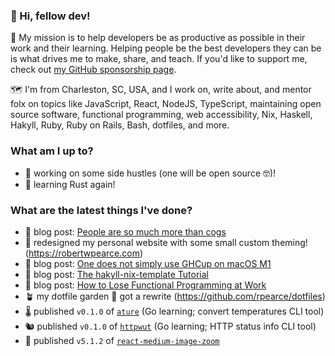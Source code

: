### 👋 Hi, fellow dev!

💜 My mission is to help developers be as productive as possible in their work and their learning. Helping people be the best developers they can be is what drives me to make, share, and teach. If you'd like to support me, check out [my GitHub sponsorship page](https://github.com/sponsors/rpearce/).

🗺️ I'm from Charleston, SC, USA, and I work on, write about, and mentor folx on topics like JavaScript, React, NodeJS, TypeScript, maintaining open source software, functional programming, web accessibility, Nix, Haskell, Hakyll, Ruby, Ruby on Rails, Bash, dotfiles, and more. 

### What am I up to?

* 🚧 working on some side hustles (one will be open source 🤓)! 
* 🌱 learning Rust again!

### What are the latest things I've done?

* 📝 blog post: [People are so much more than cogs](https://robertwpearce.com/people-are-so-much-more-than-cogs.html)
* 💅 redesigned my personal website with some small custom theming! (https://robertwpearce.com)
* 📝 blog post: [One does not simply use GHCup on macOS M1](https://robertwpearce.com/one-does-not-simply-use-ghcup-on-macos-m1.html)
* 📝 blog post: [The hakyll-nix-template Tutorial](https://robertwpearce.com/the-hakyll-nix-template-tutorial.html)
* 📝 blog post: [How to Lose Functional Programming at Work](https://robertwpearce.com/how-to-lose-functional-programming-at-work.html)
* 🪴 my dotfile garden 🌱 got a rewrite (https://github.com/rpearce/dotfiles)
* 🌡️ published `v0.1.0` of [`ature`](https://github.com/rpearce/ature) (Go learning; convert temperatures CLI tool)
* 🐿 published `v0.1.0` of [`httpwut`](https://github.com/rpearce/httpwut) (Go learning; HTTP status info CLI tool)
* 🔎 published `v5.1.2` of [`react-medium-image-zoom`](https://github.com/rpearce/image-zoom)
